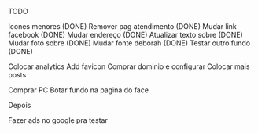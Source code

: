TODO

Icones menores (DONE)
Remover pag atendimento (DONE)
Mudar link facebook (DONE)
Mudar endereço (DONE)
Atualizar texto sobre (DONE)
Mudar foto sobre (DONE)
Mudar fonte deborah (DONE)
Testar outro fundo (DONE)

Colocar analytics
Add favicon
Comprar dominio e configurar
Colocar mais posts

Comprar PC
Botar fundo na pagina do face

Depois

Fazer ads no google pra testar
